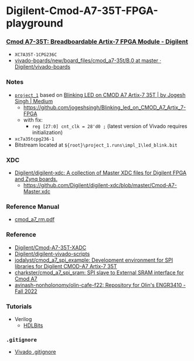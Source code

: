 Digilent-Cmod-A7-35T-FPGA-playground
====================================
### [Cmod A7-35T: Breadboardable Artix-7 FPGA Module - Digilent](https://digilent.com/shop/cmod-a7-35t-breadboardable-artix-7-fpga-module/)
- `XC7A35T-1CPG236C`
- [vivado-boards/new/board_files/cmod_a7-35t/B.0 at master · Digilent/vivado-boards](https://github.com/Digilent/vivado-boards/tree/master/new/board_files/cmod_a7-35t/B.0)

### Notes
- [`project_1`](project_1) based on [Blinking LED on CMOD A7 Artix-7 35T | by Jogesh Singh | Medium](https://medium.com/@singhjogesh865/blinking-led-on-cmod-a7-artix-7-35t-67647b478ec9)
  - https://github.com/jogeshsingh/Blinking_led_on_CMOD_A7_Artix_7-FPGA
  - with fix:
    - `reg [27:0] cnt_clk = 28'd0 ;` (latest version of Vivado requires initialization) 
- `xc7a35tcpg236-1`
- Bitstream located at `${root}\project_1.runs\impl_1\led_blink.bit`

### XDC
- [Digilent/digilent-xdc: A collection of Master XDC files for Digilent FPGA and Zynq boards.](https://github.com/Digilent/digilent-xdc)
  - https://github.com/Digilent/digilent-xdc/blob/master/Cmod-A7-Master.xdc

### Reference Manual
- [cmod_a7_rm.pdf](cmod_a7_rm.pdf)

### Reference
- [Digilent/Cmod-A7-35T-XADC](https://github.com/Digilent/Cmod-A7-35T-XADC)
- [Digilent/digilent-vivado-scripts](https://github.com/Digilent/digilent-vivado-scripts)
- [jodalyst/cmod_a7_spi_example: Development environment for SPI libraries for Digilent CMOD-A7 Artix-7 35T](https://github.com/jodalyst/cmod_a7_spi_example)
- [charkster/cmod_a7_spi_sram: SPI slave to External SRAM interface for Cmod A7](https://github.com/charkster/cmod_a7_spi_sram)
- [avinash-nonholonomy/olin-cafe-f22: Repository for Olin's ENGR3410 - Fall 2022](https://github.com/avinash-nonholonomy/olin-cafe-f22)

### Tutorials
- Verilog 
  - [HDLBits](https://hdlbits.01xz.net/wiki/Main_Page)

### `.gitignore`
- [Vivado .gitignore](https://gist.github.com/iDoka/6147ea6cf320f09d7ca39477b090486a)
